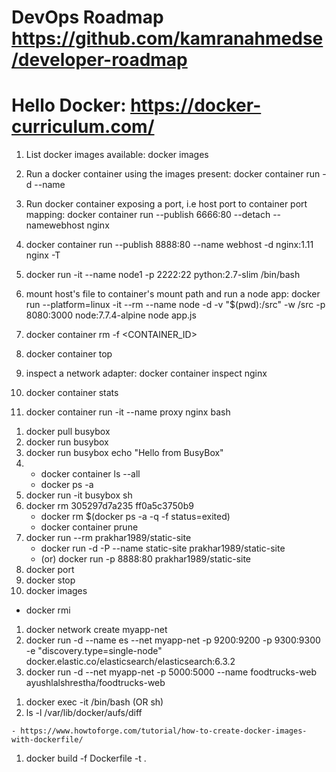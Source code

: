 # DevOps Roadmap https://github.com/kamranahmedse/developer-roadmap
# Hello Docker: https://docker-curriculum.com/

<!-- Few docker commands -->
1. List docker images available: docker images
2. Run a docker container using the images present: docker container run -d --name <container-name> <image-name>
3. Run docker container exposing a port, i.e host port to container port mapping: docker container run --publish 6666:80 --detach --namewebhost nginx
4. docker container run --publish 8888:80 --name webhost -d nginx:1.11 nginx -T
5. docker run -it --name node1 -p 2222:22 python:2.7-slim /bin/bash
6. mount host's file to container's mount path and run a node app: docker run --platform=linux -it --rm --name node -d -v "$(pwd):/src" -w /src -p 8080:3000 node:7.7.4-alpine node app.js

7. docker container rm -f <CONTAINER_ID>
8. docker container top
9. inspect a network adapter: docker container inspect nginx
10. docker container stats
11. docker container run -it --name proxy nginx bash


<!-- Hello Docker: Exercise -->
1. docker pull busybox
2. docker run busybox
3. docker run busybox echo "Hello from BusyBox"
4. - docker container ls --all
   - docker ps -a
6. docker run -it busybox sh
7. docker rm 305297d7a235 ff0a5c3750b9
   - docker rm $(docker ps -a -q -f status=exited)
   - docker container prune
8. docker run --rm prakhar1989/static-site <!-- Download and run docker image from docker hub -->
   - docker run -d -P --name static-site prakhar1989/static-site
   - (or) docker run -p 8888:80 prakhar1989/static-site
9. docker port <container name>
10. docker stop <container name>
11. docker images
   - docker rmi <image id>

   <!-- you can create a network for a container -->
1. docker network create myapp-net
2. docker run -d --name es --net myapp-net -p 9200:9200 -p 9300:9300 \
        -e "discovery.type=single-node" docker.elastic.co/elasticsearch/elasticsearch:6.3.2
3. docker run -d --net myapp-net -p 5000:5000 --name foodtrucks-web ayushlalshrestha/foodtrucks-web

<!-- see the contents of the file system of the docker containers at -->
1. docker exec -it <container-name> /bin/bash  (OR sh)
2. ls -l /var/lib/docker/aufs/diff

<!-- See how a Dockerfile should be made -->
    - https://www.howtoforge.com/tutorial/how-to-create-docker-images-with-dockerfile/
    

<!-- Docker build -->
1. docker build -f Dockerfile -t <image-name> .